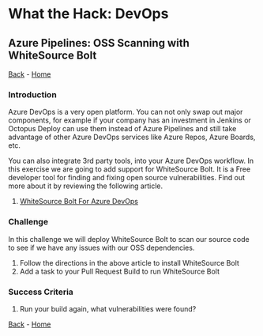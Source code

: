 # What the Hack: DevOps 

## Azure Pipelines: OSS Scanning with WhiteSource Bolt
[Back](challenge07.md) - [Home](../../readme.md) 

### Introduction

Azure DevOps is a very open platform. You can not only swap out major components, for example if your company has an investment in Jenkins or Octopus Deploy can use them instead of Azure Pipelines and still take advantage of other Azure DevOps services like Azure Repos, Azure Boards, etc. 

You can also integrate 3rd party tools, into your Azure DevOps workflow. In this exercise we are going to add support for WhiteSource Bolt. It is a Free developer tool for finding and fixing open source vulnerabilities. Find out more about it by reviewing the following article. 

1. [WhiteSource Bolt For Azure DevOps](https://bolt.whitesourcesoftware.com/azure/)

### Challenge

In this challenge we will deploy WhiteSource Bolt to scan our source code to see if we have any issues with our OSS dependencies. 

1. Follow the directions in the above article to install WhiteSource Bolt
2. Add a task to your Pull Request Build to run WhiteSource Bolt

### Success Criteria

1. Run your build again, what vulnerabilities were found?


[Back](challenge07.md) - [Home](../../readme.md) 

